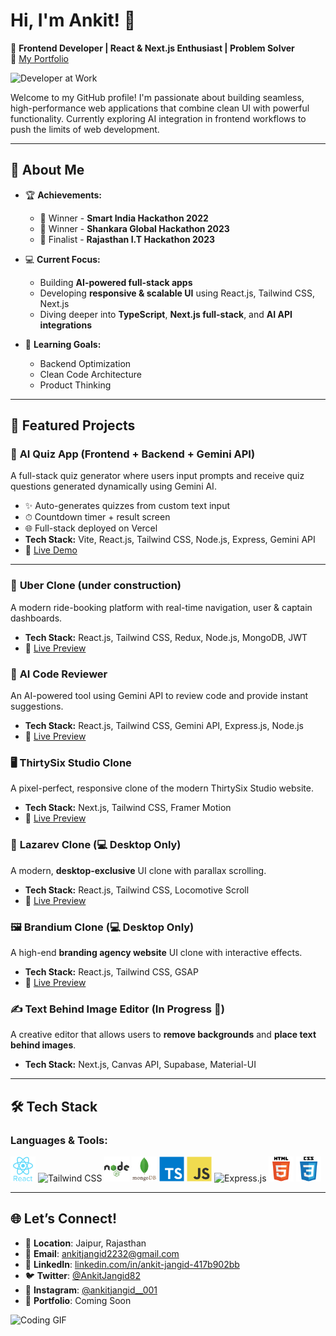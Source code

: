 # Hi, I'm Ankit! 👋  
🌟 **Frontend Developer | React & Next.js Enthusiast | Problem Solver**  
🎯 [My Portfolio](https://www.notion.so/Ankit-Jangid-1d3e297eb2528031a29df252805f6d52?pvs=4)

![Developer at Work](https://user-images.githubusercontent.com/10498744/210012254-234538ff-d198-48aa-8964-37e6fd45d227.gif)  

Welcome to my GitHub profile! I'm passionate about building seamless, high-performance web applications that combine clean UI with powerful functionality. Currently exploring AI integration in frontend workflows to push the limits of web development.  

---

## 🚀 About Me  

- 🏆 **Achievements:**  
  - 🥇 Winner - **Smart India Hackathon 2022**  
  - 🥇 Winner - **Shankara Global Hackathon 2023**  
  - 🏅 Finalist - **Rajasthan I.T Hackathon 2023**  

- 💻 **Current Focus:**  
  - Building **AI-powered full-stack apps**  
  - Developing **responsive & scalable UI** using React.js, Tailwind CSS, Next.js  
  - Diving deeper into **TypeScript**, **Next.js full-stack**, and **AI API integrations**

- 🌱 **Learning Goals:**  
  - Backend Optimization  
  - Clean Code Architecture  
  - Product Thinking  

---

## 💼 Featured Projects  

### 🧠 **AI Quiz App (Frontend + Backend + Gemini API)**  
A full-stack quiz generator where users input prompts and receive quiz questions generated dynamically using Gemini AI.  
- ✨ Auto-generates quizzes from custom text input  
- ⏱ Countdown timer + result screen  
- 🌐 Full-stack deployed on Vercel  
- **Tech Stack:** Vite, React.js, Tailwind CSS, Node.js, Express, Gemini API  
- 🔗 [Live Demo](https://aiquiz-by-ankit.vercel.app/)  

---

### 🚖 **Uber Clone** (under construction)  
A modern ride-booking platform with real-time navigation, user & captain dashboards.  
- **Tech Stack:** React.js, Tailwind CSS, Redux, Node.js, MongoDB, JWT  
- 🔗 [Live Preview](https://uber-by-ankit.vercel.app/)  

### 🤖 **AI Code Reviewer**  
An AI-powered tool using Gemini API to review code and provide instant suggestions.  
- **Tech Stack:** React.js, Tailwind CSS, Gemini API, Express.js, Node.js  
- 🔗 [Live Preview](https://ai-codereviewer-1.onrender.com)  

### 🖥 **ThirtySix Studio Clone**  
A pixel-perfect, responsive clone of the modern ThirtySix Studio website.  
- **Tech Stack:** Next.js, Tailwind CSS, Framer Motion  
- 🔗 [Live Preview](https://thirtysixstudio-by-ankit.vercel.app/)  

### 🎨 **Lazarev Clone** (💻 Desktop Only)  
A modern, **desktop-exclusive** UI clone with parallax scrolling.  
- **Tech Stack:** React.js, Tailwind CSS, Locomotive Scroll  
- 🔗 [Live Preview](https://lazarev-main-delta.vercel.app/)  

### 🖼 **Brandium Clone** (💻 Desktop Only)  
A high-end **branding agency website** UI clone with interactive effects.  
- **Tech Stack:** React.js, Tailwind CSS, GSAP  
- 🔗 [Live Preview](https://brandium-clone-by-ankit.vercel.app/)  

### ✍ **Text Behind Image Editor** (In Progress 🚀)  
A creative editor that allows users to **remove backgrounds** and **place text behind images**.  
- **Tech Stack:** Next.js, Canvas API, Supabase, Material-UI  

---

## 🛠️ Tech Stack  

<h3 align="left">Languages & Tools:</h3>  
<p align="left"> 
  <img src="https://raw.githubusercontent.com/devicons/devicon/master/icons/react/react-original-wordmark.svg" alt="React" width="40" height="40"/>
  <img src="https://www.vectorlogo.zone/logos/tailwindcss/tailwindcss-icon.svg" alt="Tailwind CSS" width="40" height="40"/> 
  <img src="https://raw.githubusercontent.com/devicons/devicon/master/icons/nodejs/nodejs-original-wordmark.svg" alt="Node.js" width="40" height="40"/>
  <img src="https://raw.githubusercontent.com/devicons/devicon/master/icons/mongodb/mongodb-original-wordmark.svg" alt="MongoDB" width="40" height="40"/>
  <img src="https://raw.githubusercontent.com/devicons/devicon/master/icons/typescript/typescript-original.svg" alt="TypeScript" width="40" height="40"/> 
  <img src="https://raw.githubusercontent.com/devicons/devicon/master/icons/javascript/javascript-original.svg" alt="JavaScript" width="40" height="40"/>
  <img src="https://encrypted-tbn0.gstatic.com/images?q=tbn:ANd9GcTI3nGP9w-Ol7H0GYUnDUdCwqnoLwRzoe_cmA&s" alt="Express.js" width="40" height="40"/>
  <img src="https://raw.githubusercontent.com/devicons/devicon/master/icons/html5/html5-original-wordmark.svg" alt="HTML5" width="40" height="40"/>
  <img src="https://raw.githubusercontent.com/devicons/devicon/master/icons/css3/css3-original-wordmark.svg" alt="CSS3" width="40" height="40"/>
</p>  

---

## 🌐 Let’s Connect!  

- 📍 **Location**: Jaipur, Rajasthan  
- 📧 **Email**: [ankitjangid2232@gmail.com](mailto:ankitjangid2232@gmail.com)  
- 🔗 **LinkedIn**: [linkedin.com/in/ankit-jangid-417b902bb](https://linkedin.com/in/ankit-jangid-417b902bb)  
- 🐦 **Twitter**: [@AnkitJangid82](https://twitter.com/AnkitJangid82)  
- 📸 **Instagram**: [@ankitjangid__001](https://www.instagram.com/ankitjangid__001)  
- 💼 **Portfolio**: Coming Soon  

![Coding GIF](https://i.gifer.com/JXA0.gif)
